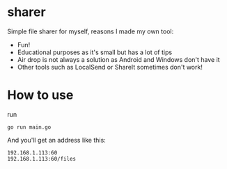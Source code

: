 # sharer

Simple file sharer for myself, reasons I made my own tool:
- Fun!
- Educational purposes as it's small but has a lot of tips
- Air drop is not always a solution as Android and Windows don't have it
- Other tools such as LocalSend or ShareIt sometimes don't work!

# How to use
run 
```
go run main.go
```
And you'll get an address like this:
```
192.168.1.113:60
192.168.1.113:60/files
```

